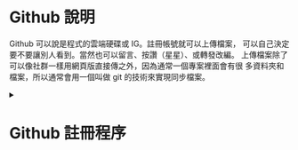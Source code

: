 # Github 說明
Github 可以說是程式的雲端硬碟或 IG。註冊帳號就可以上傳檔案，
可以自己決定要不要讓別人看到。當然也可以留言、按讚（星星）、或轉發改編。 
上傳檔案除了可以像社群一樣用網頁版直接傳之外，因為通常一個專案裡面會有很
多資料夾和檔案，所以通常會用一個叫做 git 的技術來實現同步檔案。



<details>
<summary>

# Github 註冊程序

</summary>

Step1.註冊帳號
請先登入 https://www.github.com 如下圖，然後點擊右上角的 Sign up。

<img src="https://github.com/derricktsai0904/Course/blob/main/2025.03%E6%99%BA%E6%85%A7%E5%9F%8E%E5%B8%82%E5%B0%8E%E8%AB%96/2025.03.07_GitHub%E4%BD%BF%E7%94%A8/Github_signup1.jpg" width="500" height="300" />
<br>

-----
Step2.填寫註冊資訊
請填寫註冊用的Email帳號、登入密碼以及使用的名稱，最後請點選最下面的 Continue。
![alt 填寫註冊資訊](Github_signup2.jpg "填寫Github註冊資訊")
<br>

-----
Step3.進入GitHub使用者介面
如下圖<br>
<img src="Github_signup3.jpg" width="500" height="300" />

</details>


